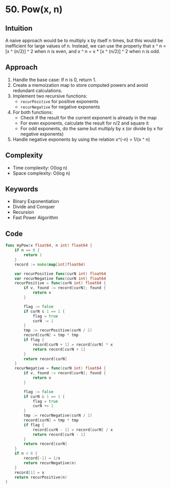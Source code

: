 # 50. Pow(x, n)

## Intuition

A naive approach would be to multiply x by itself n times, but this would be inefficient for large values of n. Instead, we can use the property that x ^ n = [x ^ (n/2)] ^ 2 when n is even, and x ^ n = x * [x ^ (n/2)] ^ 2 when n is odd.

## Approach

1. Handle the base case: If n is 0, return 1.
2. Create a memoization map to store computed powers and avoid redundant calculations.
3. Implement two recursive functions:
   - `recurPositive` for positive exponents
   - `recurNegative` for negative exponents
4. For both functions:
   - Check if the result for the current exponent is already in the map
   - For even exponents, calculate the result for n/2 and square it
   - For odd exponents, do the same but multiply by x (or divide by x for negative exponents)
5. Handle negative exponents by using the relation x^(-n) = 1/(x ^ n)

## Complexity

- Time complexity: O(log n)
- Space complexity: O(log n)

## Keywords

- Binary Exponentiation
- Divide and Conquer
- Recursion
- Fast Power Algorithm

## Code

```go
func myPow(x float64, n int) float64 {
    if n == 0 {
        return 1
    }
    record := make(map[int]float64)

    var recurPositive func(curN int) float64
    var recurNegative func(curN int) float64
    recurPositive = func(curN int) float64 {
        if v, found := record[curN]; found {
            return v
        }

        flag := false
        if curN & 1 == 1 {
            flag = true
            curN -= 1
        }
        tmp := recurPositive(curN / 2)
        record[curN] = tmp * tmp
        if flag {
            record[curN + 1] = record[curN] * x
            return record[curN + 1]
        }
        return record[curN]
    }
    recurNegative = func(curN int) float64 {
        if v, found := record[curN]; found {
            return v
        }

        flag := false
        if curN & 1 == 1 {
            flag = true
            curN += 1
        }
        tmp := recurNegative(curN / 2)
        record[curN] = tmp * tmp
        if flag {
            record[curN - 1] = record[curN] / x
            return record[curN - 1]
        }
        return record[curN]
    }
    if n < 0 {
        record[-1] = 1/x
        return recurNegative(n)
    }
    record[1] = x
    return recurPositive(n)
}
```
